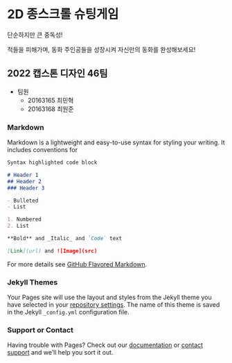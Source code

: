 # 2D 종스크롤 슈팅게임

단순하지만 큰 중독성!

적들을 피해가며, 동화 주인공들을 성장시켜 자신만의 동화를 완성해보세요!


## 2022 캡스톤 디자인 46팀

- 팀원
  - 20163165 최민혁
  - 20163168 최원준

### Markdown

Markdown is a lightweight and easy-to-use syntax for styling your writing. It includes conventions for

```markdown
Syntax highlighted code block

# Header 1
## Header 2
### Header 3

- Bulleted
- List

1. Numbered
2. List

**Bold** and _Italic_ and `Code` text

[Link](url) and ![Image](src)
```

For more details see [GitHub Flavored Markdown](https://guides.github.com/features/mastering-markdown/).

### Jekyll Themes

Your Pages site will use the layout and styles from the Jekyll theme you have selected in your [repository settings](https://github.com/kookmin-sw/cap-template/settings). The name of this theme is saved in the Jekyll `_config.yml` configuration file.

### Support or Contact

Having trouble with Pages? Check out our [documentation](https://help.github.com/categories/github-pages-basics/) or [contact support](https://github.com/contact) and we’ll help you sort it out.
